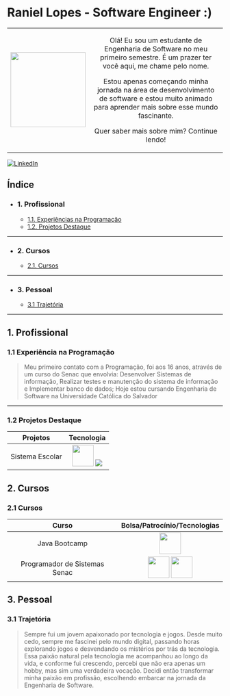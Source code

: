 <h1> Raniel Lopes - Software Engineer :) </h1>

|||
|:-:|:-:|
|<img width=175 src="https://i.imgur.com/6LSVRDp.jpg">|<p>Olá! Eu sou um estudante de Engenharia de Software no meu primeiro semestre. É um prazer ter você aqui, me chame pelo nome.</p> <p>Estou apenas começando minha jornada na área de desenvolvimento de software e estou muito animado para aprender mais sobre esse mundo fascinante.</p><p>Quer saber mais sobre mim? Continue lendo!</p>
[![LinkedIn](https://img.shields.io/badge/LinkedIn-0077B5?style=for-the-badge&logo=linkedin&logoColor=white)](https://www.linkedin.com/in/raniel-lopes/)
## Índice

- ### 1. Profissional

    - [1.1. Experiências na Programação](#experiencia-programacao)
    - [1.2. Projetos Destaque](#projetos-destaque)

---

- ### 2. Cursos

    - [2.1. Cursos](#cursos)


---

- ### 3. Pessoal

    - [3.1 Trajetória](#trajetoria)

---

## 1. Profissional

### <a name="experiencia-programacao"></a> 1.1 Experiência na Programação

> Meu primeiro contato com a Programação, foi aos 16 anos, através de um curso do Senac que envolvia: Desenvolver Sistemas de informação, Realizar testes e manutenção do sistema de informação e Implementar banco de dados; Hoje estou cursando Engenharia de Software na Universidade Católica do Salvador

---

### <a name="projetos-destaque"></a> 1.2 Projetos Destaque


| Projetos | Tecnologia |
|:-:|:-:|
|Sistema Escolar| <img width = 50 src="https://cdn.jsdelivr.net/gh/devicons/devicon@latest/icons/java/java-original.svg" /> <img src="https://cdn.jsdelivr.net/gh/devicons/devicon@latest/icons/mysql/mysql-plain-wordmark.svg" />|


## 2. Cursos

### <a name="cursos"></a> 2.1 Cursos


| Curso | Bolsa/Patrocínio/Tecnologias |
|:-:|:-:|
|Java Bootcamp|<img width = 50 src="https://cdn.jsdelivr.net/gh/devicons/devicon@latest/icons/java/java-original.svg" />|
|Programador de Sistemas Senac| <img width = 50 src="https://cdn.jsdelivr.net/gh/devicons/devicon@latest/icons/java/java-original.svg" /> <img width = 50 src="https://cdn.jsdelivr.net/gh/devicons/devicon@latest/icons/mysql/mysql-plain-wordmark.svg" />|

## 3. Pessoal

### <a name="trajetoria"></a> 3.1 Trajetória

> Sempre fui um jovem apaixonado por tecnologia e jogos. Desde muito cedo, sempre me fascinei pelo mundo digital, passando horas explorando jogos e desvendando os mistérios por trás da tecnologia.
Essa paixão natural pela tecnologia me acompanhou ao longo da vida, e conforme fui crescendo, percebi que não era apenas um hobby, mas sim uma verdadeira vocação. Decidi então transformar minha paixão em profissão, escolhendo embarcar na jornada da Engenharia de Software.
